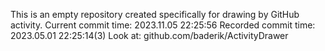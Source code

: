 This is an empty repository created specifically for drawing by GitHub activity.
Current commit time: 2023.11.05 22:25:56
Recorded commit time: 2023.05.01 22:25:14(3)
Look at: github.com/baderik/ActivityDrawer
